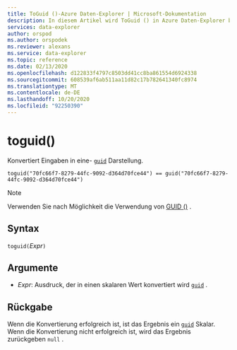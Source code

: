 ```yaml
---
title: ToGuid ()-Azure Daten-Explorer | Microsoft-Dokumentation
description: In diesem Artikel wird ToGuid () in Azure Daten-Explorer beschrieben.
services: data-explorer
author: orspod
ms.author: orspodek
ms.reviewer: alexans
ms.service: data-explorer
ms.topic: reference
ms.date: 02/13/2020
ms.openlocfilehash: d122833f4797c8503dd41cc8ba861554d6924338
ms.sourcegitcommit: 608539af6ab511aa11d82c17b782641340fc8974
ms.translationtype: MT
ms.contentlocale: de-DE
ms.lasthandoff: 10/20/2020
ms.locfileid: "92250390"
---
```

# <a name="toguid"></a>toguid()

Konvertiert Eingaben in eine- [`guid`](./scalar-data-types/guid.md) Darstellung.

```kusto
toguid("70fc66f7-8279-44fc-9092-d364d70fce44") == guid("70fc66f7-8279-44fc-9092-d364d70fce44")
```

> [!NOTE]
> Verwenden Sie nach Möglichkeit die Verwendung von [GUID ()](./scalar-data-types/guid.md) .

## <a name="syntax"></a>Syntax

`toguid(`*Expr*`)`

## <a name="arguments"></a>Argumente

* *Expr*: Ausdruck, der in einen skalaren Wert konvertiert wird [`guid`](./scalar-data-types/guid.md) . 

## <a name="returns"></a>Rückgabe

Wenn die Konvertierung erfolgreich ist, ist das Ergebnis ein [`guid`](./scalar-data-types/guid.md) Skalar.
Wenn die Konvertierung nicht erfolgreich ist, wird das Ergebnis zurückgeben `null` .
